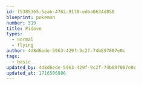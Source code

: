 ```yaml
---
id: f5385365-5eab-4762-9178-edba0634d850
blueprint: pokemon
number: 519
title: Pidove
types:
  - normal
  - flying
author: 4d8d6ede-5963-429f-9c2f-74b897007e0c
tags:
  - basic
updated_by: 4d8d6ede-5963-429f-9c2f-74b897007e0c
updated_at: 1716506886
---
```

